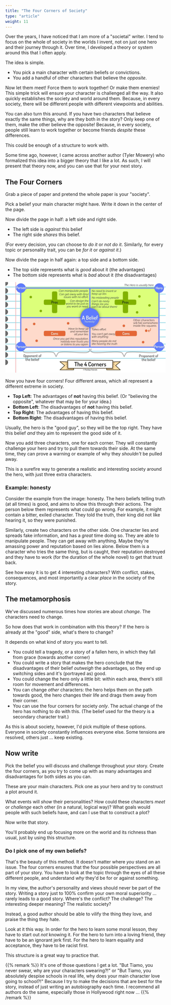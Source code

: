 ```yaml
---
title: "The Four Corners of Society"
type: "article"
weight: 11
---
```


Over the years, I have noticed that I am more of a "societal" writer. I tend to focus on the whole of society in the worlds I invent, not on just one hero and their journey through it. Over time, I developed a theory or system around this that I often apply.

The idea is simple.

* You pick a main character with certain beliefs or convictions.
* You add a handful of other characters that believe the _opposite_.

Now let them meet! Force them to work together! Or make them enemies! This simple trick will ensure your character is challenged all the way. It also quickly establishes the society and world around them. Because, in every society, there will be different people with different viewpoints and abilities.

You can also turn this around. If you have two characters that believe exactly the same things, why are they both in the story? Only keep one of them, make the other believe the opposite! Because, in every society, people still learn to work together or become friends _despite_ these differences.

This could be enough of a structure to work with.

Some time ago, however, I came across another author (Tyler Mowery) who formalized this idea into a bigger theory that I like a lot. As such, I will present that theory now, and you can use that for your next story.

## The Four Corners

Grab a piece of paper and pretend the whole paper is your "society".

Pick a belief your main character might have. Write it down in the center of the page.

Now divide the page in half: a left side and right side. 

* The left side is _against_ this belief
* The right side _shares_ this belief.

(For every decision, you can choose to _do it_ or _not do it_. Similarly, for every topic or personality trait, you can be _for it_ or _against it_.)

Now divide the page in half again: a top side and a bottom side.

* The top side represents what is _good_ about it (the advantages)
* The bottom side represents what is _bad_ about it (the disadvantages)

![An image showing how to apply the four-corner strategy, in general and with a specific example (with the belief of "honesty").](the_four_corners_of_society.webp)

Now you have four corners! Four different areas, which all represent a different extreme in society.

* **Top Left**: The advantages of **not** having this belief. (Or "believing the opposite", whatever that may be for your idea.)
* **Bottom Left**: The disadvantages of **not** having this belief.
* **Top Right**: The advantages of having this belief.
* **Bottom Right**: The disadvantages of having this belief.

Usually, the hero is the "good guy", so they will be the top right. They have this belief _and_ they aim to represent the good side of it.

Now you add three characters, one for each corner. They will constantly challenge your hero and try to pull them towards their side. At the same time, they can prove a warning or example of why they _shouldn't_ be pulled away.

This is a surefire way to generate a realistic and interesting society around the hero, with just three extra characters.

### Example: honesty

Consider the example from the image: honesty. The hero beliefs telling truth (at all times) is good, and aims to show this through their actions. The person below them represents what could go wrong. For example, it might contain a bitter, exiled character. They told the truth, their king did not like hearing it, so they were punished.

Similarly, create two characters on the other side. One character lies and spreads fake information, and has a _great_ time doing so. They are able to manipulate people. They can get away with anything. Maybe they're amassing power and reputation based on lies alone. Below them is a character who tries the same thing, but is caught, their reputation destroyed and they have to work (for the duration of the whole novel) to get that trust back.

See how easy it is to get 4 interesting characters? With conflict, stakes, consequences, and most importantly a clear _place_ in the society of the story.

## The metamorphosis

We've discussed numerous times how stories are about _change_. The characters need to change.

So how does that work in combination with this theory? If the hero is already at the "good" side, what's there to change?

It depends on what kind of story you want to tell.

* You could tell a tragedy, or a story of a fallen hero, in which they fall from grace (towards another corner)
* You could write a story that makes the hero conclude that the disadvantages of their belief _outweigh_ the advantages, so they end up switching sides and it's (portrayed as) good.
* You could change the hero only a little bit: within each area, there's still room for movement and differences.
* You can change _other_ characters: the hero helps them on the path towards good, the hero changes their life and drags them away from their corner.
* You can use the four corners for society _only_. The actual change of the hero has nothing to do with this. (The belief used for the theory is a secondary character trait.)

As this is about society, however, I'd pick multiple of these options. Everyone in society constantly influences everyone else. Some tensions are resolved, others just ... keep existing.

## Now write

Pick the belief you will discuss and challenge throughout your story. Create the four corners, as you try to come up with as many advantages and disadvantages for both sides as you can.

These are your main characters. Pick one as your hero and try to construct a plot around it.

What events will _show_ their personalities? How could these characters _meet_ or _challenge_ each other (in a natural, logical way)? What goals would people with such beliefs have, and can I use that to construct a plot?

Now write that story.

You'll probably end up focusing more on the world and its richness than usual, just by using this structure.

### Do I pick one of my own beliefs?

That's the beauty of this method. It doesn't matter where _you_ stand on an issue. The four corners ensures that the four possible perspectives are all part of your story. You have to look at the topic through the eyes of all these different people, and understand _why_ they'd be for or against something.

In my view, the author's personality and views should never be part of the story. Writing a story just to 100% confirm your own moral superiority ... rarely leads to a good story. Where's the conflict? The challenge? The interesting deeper meaning? The realistic society?

Instead, a good author should be able to vilify the thing they love, and praise the thing they hate.

Look at it this way. In order for the hero to learn some moral lesson, they have to start out _not_ knowing it. For the hero to turn into a loving friend, they have to be an ignorant jerk first. For the hero to learn equality and acceptance, they have to be racist first.

This structure is a great way to practice that.

{{% remark %}}
It's one of those questions I get a lot. "But Tiamo, you never swear, why are your characters swearing?!" or "But Tiamo, you absolutely despise schools in real life, why does your main character love going to school?!" Because I try to make the decisions that are best for the story, instead of just writing an autobiography each time. I recommend all authors do the same, especially those in Hollywood right now ...
{{% /remark %}}